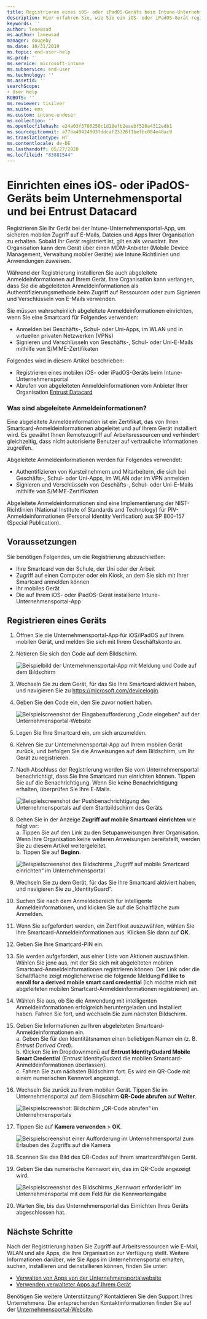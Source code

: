 ```yaml
---
title: Registrieren eines iOS- oder iPadOS-Geräts beim Intune-Unternehmensportal und bei Entrust Datacard
description: Hier erfahren Sie, wie Sie ein iOS- oder iPadOS-Gerät registrieren und eine Authentifizierung mit abgeleiteten Anmeldeinformationen mit Entrust Datacard einrichten.
keywords: ''
author: lenewsad
ms.author: lanewsad
manager: dougeby
ms.date: 10/31/2019
ms.topic: end-user-help
ms.prod: ''
ms.service: microsoft-intune
ms.subservice: end-user
ms.technology: ''
ms.assetid: ''
searchScope:
- User help
ROBOTS: ''
ms.reviewer: tisilver
ms.suite: ems
ms.custom: intune-enduser
ms.collection: ''
ms.openlocfilehash: e24a03f3706256c1d18efb2eaebf520a4312edb1
ms.sourcegitcommit: a77ba49424803fddcaf23326f1befbc004e48ac9
ms.translationtype: HT
ms.contentlocale: de-DE
ms.lasthandoff: 05/27/2020
ms.locfileid: "83881544"
---
```

# <a name="set-up-ios-or-ipados-device-with-company-portal-and-entrust-datacard"></a>Einrichten eines iOS- oder iPadOS-Geräts beim Unternehmensportal und bei Entrust Datacard

Registrieren Sie Ihr Gerät bei der Intune-Unternehmensportal-App, um sicheren mobilen Zugriff auf E-Mails, Dateien und Apps Ihrer Organisation zu erhalten. Sobald Ihr Gerät registriert ist, gilt es als *verwaltet*. Ihre Organisation kann dem Gerät über einen MDM-Anbieter (Mobile Device Management, Verwaltung mobiler Geräte) wie Intune Richtlinien und Anwendungen zuweisen.  

Während der Registrierung installieren Sie auch abgeleitete Anmeldeinformationen auf Ihrem Gerät. Ihre Organisation kann verlangen, dass Sie die abgeleiteten Anmeldeinformationen als Authentifizierungsmethode beim Zugriff auf Ressourcen oder zum Signieren und Verschlüsseln von E-Mails verwenden. 

Sie müssen wahrscheinlich abgeleitete Anmeldeinformationen einrichten, wenn Sie eine Smartcard für Folgendes verwenden:  

* Anmelden bei Geschäfts-, Schul- oder Uni-Apps, im WLAN und in virtuellen privaten Netzwerken (VPNs)
* Signieren und Verschlüsseln von Geschäfts-, Schul- oder Uni-E-Mails mithilfe von S/MIME-Zertifikaten  

Folgendes wird in diesem Artikel beschrieben:  

   * Registrieren eines mobilen iOS- oder iPadOS-Geräts beim Intune-Unternehmensportal  
   * Abrufen von abgeleiteten Anmeldeinformationen vom Anbieter Ihrer Organisation [Entrust Datacard](https://www.entrustdatacard.com/)  

### <a name="what-are-derived-credentials"></a>Was sind abgeleitete Anmeldeinformationen?  
Eine abgeleitete Anmeldeinformation ist ein Zertifikat, das von Ihren Smartcard-Anmeldeinformationen abgeleitet und auf Ihrem Gerät installiert wird. Es gewährt Ihnen Remotezugriff auf Arbeitsressourcen und verhindert gleichzeitig, dass nicht autorisierte Benutzer auf vertrauliche Informationen zugreifen.  

Abgeleitete Anmeldeinformationen werden für Folgendes verwendet: 
* Authentifizieren von Kursteilnehmern und Mitarbeitern, die sich bei Geschäfts-, Schul- oder Uni-Apps, im WLAN oder im VPN anmelden
* Signieren und Verschlüsseln von Geschäfts-, Schul- oder Uni-E-Mails mithilfe von S/MIME-Zertifikaten

Abgeleitete Anmeldeinformationen sind eine Implementierung der NIST-Richtlinien (National Institute of Standards and Technology) für PIV-Anmeldeinformationen (Personal Identity Verification) aus SP 800-157 (Special Publication).  

## <a name="prerequisites"></a>Voraussetzungen

 Sie benötigen Folgendes, um die Registrierung abzuschließen:

* Ihre Smartcard von der Schule, der Uni oder der Arbeit
* Zugriff auf einen Computer oder ein Kiosk, an dem Sie sich mit Ihrer Smartcard anmelden können
* Ihr mobiles Gerät
* Die auf Ihrem iOS- oder iPadOS-Gerät installierte Intune-Unternehmensportal-App  


## <a name="enroll-device"></a>Registrieren eines Geräts  
1. Öffnen Sie die Unternehmensportal-App für iOS/iPadOS auf Ihrem mobilen Gerät, und melden Sie sich mit Ihrem Geschäftskonto an.  

2. Notieren Sie sich den Code auf dem Bildschirm.  

    ![Beispielbild der Unternehmensportal-App mit Meldung und Code auf dem Bildschirm](./media/copy-code-intercede.png)   

3. Wechseln Sie zu dem Gerät, für das Sie Ihre Smartcard aktiviert haben, und navigieren Sie zu https://microsoft.com/devicelogin. 
4. Geben Sie den Code ein, den Sie zuvor notiert haben.  

    ![Beispielscreenshot der Eingabeaufforderung „Code eingeben“ auf der Unternehmensportal-Website](./media/enter-code-intercede.png)   

5. Legen Sie Ihre Smartcard ein, um sich anzumelden.   
6. Kehren Sie zur Unternehmensportal-App auf Ihrem mobilen Gerät zurück, und befolgen Sie die Anweisungen auf dem Bildschirm, um Ihr Gerät zu registrieren.  
7. Nach Abschluss der Registrierung werden Sie vom Unternehmensportal benachrichtigt, dass Sie Ihre Smartcard nun einrichten können. Tippen Sie auf die Benachrichtigung. Wenn Sie keine Benachrichtigung erhalten, überprüfen Sie Ihre E-Mails.   

    ![Beispielscreenshot der Pushbenachrichtigung des Unternehmensportals auf dem Startbildschirm des Geräts](./media/action-required-in-app-intercede.png)  

8. Gehen Sie in der Anzeige **Zugriff auf mobile Smartcard einrichten** wie folgt vor:   
    a. Tippen Sie auf den Link zu den Setupanweisungen Ihrer Organisation. Wenn Ihre Organisation keine weiteren Anweisungen bereitstellt, werden Sie zu diesem Artikel weitergeleitet.  
    b. Tippen Sie auf **Beginn**.  

    ![Beispielscreenshot des Bildschirms „Zugriff auf mobile Smartcard einrichten“ im Unternehmensportal](./media/smart-card-info-intercede.png)

9. Wechseln Sie zu dem Gerät, für das Sie Ihre Smartcard aktiviert haben, und navigieren Sie zu „IdentityGuard“. 
10. Suchen Sie nach dem Anmeldebereich für intelligente Anmeldeinformationen, und klicken Sie auf die Schaltfläche zum Anmelden.  
11. Wenn Sie aufgefordert werden, ein Zertifikat auszuwählen, wählen Sie Ihre Smartcard-Anmeldeinformationen aus. Klicken Sie dann auf **OK**. 
12. Geben Sie Ihre Smartcard-PIN ein.  
13. Sie werden aufgefordert, aus einer Liste von Aktionen auszuwählen. Wählen Sie jene aus, mit der Sie sich mit abgeleiteten mobilen Smartcard-Anmeldeinformationen registrieren können. Der Link oder die Schaltfläche zeigt möglicherweise die folgende Meldung **I'd like to enroll for a derived mobile smart card credential** (Ich möchte mich mit abgeleiteten mobilen Smartcard-Anmeldeinformationen registrieren) an.  
14. Wählen Sie aus, ob Sie die Anwendung mit intelligenten Anmeldeinformationen erfolgreich heruntergeladen und installiert haben. Fahren Sie fort, und wechseln Sie zum nächsten Bildschirm.   
15. Geben Sie Informationen zu Ihren abgeleiteten Smartcard-Anmeldeinformationen ein.  
    a. Geben Sie für den Identitätsnamen einen beliebigen Namen ein (z. B. *Entrust Derived Cred*).  
    b. Klicken Sie im Dropdownmenü auf **Entrust IdentityGudard Mobile Smart Credential** (Entrust IdentityGudard die mobilen Smartcard-Anmeldeinformationen überlassen).  
    c. Fahren Sie zum nächsten Bildschirm fort. Es wird ein QR-Code mit einem numerischen Kennwort angezeigt.  

16. Wechseln Sie zurück zu Ihrem mobilen Gerät. Tippen Sie im Unternehmensportal auf dem Bildschirm **QR-Code abrufen** auf **Weiter**. 

    ![Beispielscreenshot: Bildschirm „QR-Code abrufen“ im Unternehmensportals](./media/get-qr-code-intercede.png)  
17. Tippen Sie auf **Kamera verwenden** > **OK**.  

    ![Beispielscreenshot einer Aufforderung im Unternehmensportal zum Erlauben des Zugriffs auf die Kamera](./media/allow-cp-camera-access-intercede.png)  
18. Scannen Sie das Bild des QR-Codes auf Ihrem smartcardfähigen Gerät.  
19. Geben Sie das numerische Kennwort ein, das im QR-Code angezeigt wird.  

    ![Beispielscreenshot des Bildschirms „Kennwort erforderlich“ im Unternehmensportal mit dem Feld für die Kennworteingabe](./media/enter-password-derived-credentials.png)   

20. Warten Sie, bis das Unternehmensportal das Einrichten Ihres Geräts abgeschlossen hat.  


## <a name="next-steps"></a>Nächste Schritte  
Nach der Registrierung haben Sie Zugriff auf Arbeitsressourcen wie E-Mail, WLAN und alle Apps, die Ihre Organisation zur Verfügung stellt. Weitere Informationen darüber, wie Sie Apps im Unternehmensportal erhalten, suchen, installieren und deinstallieren können, finden Sie unter:

* [Verwalten von Apps von der Unternehmensportalwebsite](manage-apps-cpweb.md)  
* [Verwenden verwalteter Apps auf Ihrem Gerät](use-managed-apps-on-your-device-ios.md)  

Benötigen Sie weitere Unterstützung? Kontaktieren Sie den Support Ihres Unternehmens. Die entsprechenden Kontaktinformationen finden Sie auf der [Unternehmensportal-Website](https://go.microsoft.com/fwlink/?linkid=2010980).  
